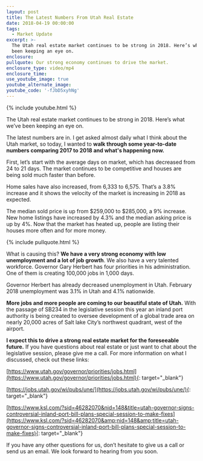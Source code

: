 ```yaml
---
layout: post
title: The Latest Numbers From Utah Real Estate
date: 2018-04-19 00:00:00
tags:
  - Market Update
excerpt: >-
  The Utah real estate market continues to be strong in 2018. Here’s what we’ve
  been keeping an eye on.
enclosure:
pullquote: Our strong economy continues to drive the market.
enclosure_type: video/mp4
enclosure_time:
use_youtube_image: true
youtube_alternate_image:
youtube_code: '-fJbD5xyhNg'
---
```


{% include youtube.html %}

The Utah real estate market continues to be strong in 2018. Here’s what we’ve been keeping an eye on.

The latest numbers are in. I get asked almost daily what I think about the Utah market, so today, I wanted to **walk through some year-to-date numbers comparing 2017 to 2018 and what's happening now.**

First, let’s start with the average days on market, which has decreased from 24 to 21 days. The market continues to be competitive and houses are being sold much faster than before.

Home sales have also increased, from 6,333 to 6,575. That’s a 3.8% increase and it shows the velocity of the market is increasing in 2018 as expected.

The median sold price is up from $259,000 to $285,000, a 9% increase. New home listings have increased by 4.3% and the median asking price is up by 4%. Now that the market has heated up, people are listing their houses more often and for more money.

{% include pullquote.html %}

What is causing this? **We have a very strong economy with low unemployment and a lot of job growth**. We also have a very talented workforce. Governor Gary Herbert has four priorities in his administration. One of them is creating 100,000 jobs in 1,000 days.&nbsp;

Governor Herbert has already decreased unemployment in Utah. February 2018 unemployment was 3.1% in Utah and 4.1% nationwide.&nbsp;

**More jobs and more people are coming to our beautiful state of Utah.** With the passage of SB234 in the legislative session this year an inland port authority is being created to oversee development of a global trade area on nearly 20,000 acres of Salt lake City’s northwest quadrant, west of the airport.&nbsp;

**I expect this to drive a strong real estate market for the foreseeable future.** If you have questions about real estate or just want to chat about the legislative session, please give me a call. For more information on what I discussed, check out these links:

[https://www.utah.gov/governor/priorities/jobs.html​​​​​​​](https://www.utah.gov/governor/priorities/jobs.html){: target="_blank"}

[https://jobs.utah.gov/wi/pubs/une/](https://jobs.utah.gov/wi/pubs/une/){: target="_blank"}

[https://www.ksl.com/?sid=46282070&nid=148&title=utah-governor-signs-controversial-inland-port-bill-plans-special-session-to-make-fixes](https://www.ksl.com/?sid=46282070&amp;nid=148&amp;title=utah-governor-signs-controversial-inland-port-bill-plans-special-session-to-make-fixes){: target="_blank"}

If you have any other questions for us, don’t hesitate to give us a call or send us an email. We look forward to hearing from you soon.